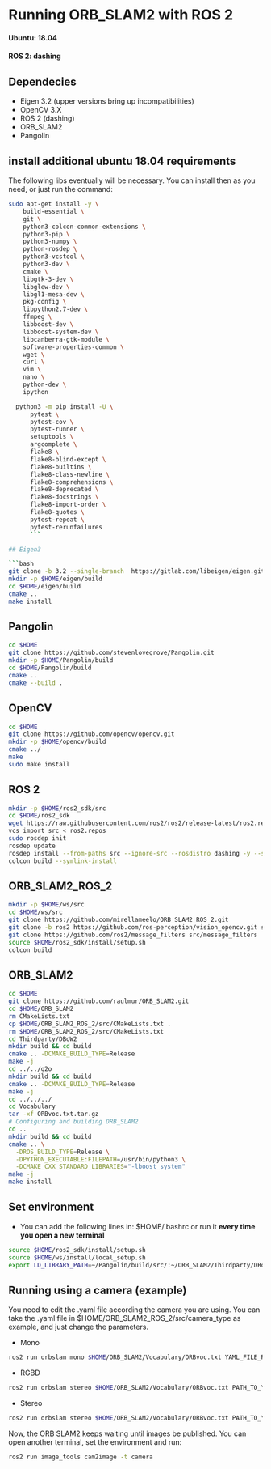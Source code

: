# Running ORB_SLAM2 with ROS 2
#### Ubuntu: 18.04
#### ROS 2: dashing


## Dependecies

- Eigen 3.2 (upper versions bring up incompatibilities)
- OpenCV 3.X
- ROS 2 (dashing)
- ORB_SLAM2
- Pangolin


## install additional ubuntu 18.04 requirements

The following libs eventually will be necessary. You can install then as you need, or just run the command:

```bash 
sudo apt-get install -y \
	build-essential \
	git \
	python3-colcon-common-extensions \
	python3-pip \
	python3-numpy \
	python-rosdep \
	python3-vcstool \
	python3-dev \
	cmake \
	libgtk-3-dev \
	libglew-dev \
	libgl1-mesa-dev \
	pkg-config \
	libpython2.7-dev \
	ffmpeg \
	libboost-dev \
	libboost-system-dev \
	libcanberra-gtk-module \
	software-properties-common \
	wget \
	curl \
	vim \
	nano \
	python-dev \
	ipython 
```

``` bash
  python3 -m pip install -U \
	  pytest \
	  pytest-cov \
	  pytest-runner \
	  setuptools \
	  argcomplete \
	  flake8 \
	  flake8-blind-except \
	  flake8-builtins \
	  flake8-class-newline \
	  flake8-comprehensions \
	  flake8-deprecated \
	  flake8-docstrings \
	  flake8-import-order \
	  flake8-quotes \
	  pytest-repeat \
	  pytest-rerunfailures
	  ```

## Eigen3

```bash
git clone -b 3.2 --single-branch  https://gitlab.com/libeigen/eigen.git
mkdir -p $HOME/eigen/build
cd $HOME/eigen/build
cmake ..
make install
```

## Pangolin 

```bash
cd $HOME
git clone https://github.com/stevenlovegrove/Pangolin.git
mkdir -p $HOME/Pangolin/build
cd $HOME/Pangolin/build
cmake ..
cmake --build .
```

## OpenCV

``` bash
cd $HOME
git clone https://github.com/opencv/opencv.git
mkdir -p $HOME/opencv/build
cmake ../
make 
sudo make install
```

## ROS 2

```bash
mkdir -p $HOME/ros2_sdk/src
cd $HOME/ros2_sdk
wget https://raw.githubusercontent.com/ros2/ros2/release-latest/ros2.repos
vcs import src < ros2.repos
sudo rosdep init
rosdep update
rosdep install --from-paths src --ignore-src --rosdistro dashing -y --skip-keys "console_bridge fastcdr fastrtps libopensplice67 rti-connext-dds-5.3.1 urdfdom_headers"
colcon build --symlink-install
```

## ORB_SLAM2_ROS_2

``` bash
mkdir -p $HOME/ws/src
cd $HOME/ws/src
git clone https://github.com/mirellameelo/ORB_SLAM2_ROS_2.git
git clone -b ros2 https://github.com/ros-perception/vision_opencv.git src/vision_opencv
git clone https://github.com/ros2/message_filters src/message_filters
source $HOME/ros2_sdk/install/setup.sh 
colcon build
```

## ORB_SLAM2

```bash 
cd $HOME
git clone https://github.com/raulmur/ORB_SLAM2.git
cd $HOME/ORB_SLAM2
rm CMakeLists.txt
cp $HOME/ORB_SLAM2_ROS_2/src/CMakeLists.txt .
rm $HOME/ORB_SLAM2_ROS_2/src/CMakeLists.txt
cd Thirdparty/DBoW2
mkdir build && cd build
cmake .. -DCMAKE_BUILD_TYPE=Release
make -j
cd ../../g2o
mkdir build && cd build
cmake .. -DCMAKE_BUILD_TYPE=Release
make -j
cd ../../../
cd Vocabulary
tar -xf ORBvoc.txt.tar.gz
# Configuring and building ORB_SLAM2
cd ..
mkdir build && cd build
cmake .. \
  -DROS_BUILD_TYPE=Release \
  -DPYTHON_EXECUTABLE:FILEPATH=/usr/bin/python3 \
  -DCMAKE_CXX_STANDARD_LIBRARIES="-lboost_system"
make -j
make install
```


## Set environment

-  You can add the following lines in: $HOME/.bashrc or run it **every time you open a new terminal**

``` bash
source $HOME/ros2_sdk/install/setup.sh
source $HOME/ws/install/local_setup.sh
export LD_LIBRARY_PATH=~/Pangolin/build/src/:~/ORB_SLAM2/Thirdparty/DBoW2/lib:~/ORB_SLAM2/Thirdparty/g2o/lib:~/ORB_SLAM2/lib:$LD_LIBRARY_PATH
```

## Running using a camera (example)

You need to edit the .yaml file according the camera you are using. You can take the .yaml file in $HOME/ORB_SLAM2_ROS_2/src/camera_type  as example, and just change the parameters. 

- Mono

``` bash
ros2 run orbslam mono $HOME/ORB_SLAM2/Vocabulary/ORBvoc.txt YAML_FILE_PATH
```

- RGBD 

``` bash
ros2 run orbslam stereo $HOME/ORB_SLAM2/Vocabulary/ORBvoc.txt PATH_TO_YAML_CONFIG_FILE BOOL_RECTIFY
```

-  Stereo

``` bash
ros2 run orbslam stereo $HOME/ORB_SLAM2/Vocabulary/ORBvoc.txt PATH_TO_YAML_CONFIG_FILE BOOL_RECTIFY
```

Now, the ORB SLAM2 keeps waiting until images be published. You can open another terminal, set the environment and run:

``` bash
ros2 run image_tools cam2image -t camera
```

